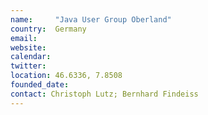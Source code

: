 ```yaml
---
name:     "Java User Group Oberland"
country:  Germany
email:  
website:  
calendar: 
twitter:  
location: 46.6336, 7.8508
founded_date:
contact: Christoph Lutz; Bernhard Findeiss
---
```

